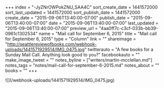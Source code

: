 +++
index = "-JyZNrOWPokZNU_SAA4C"
sort_create_date = 1441572000
sort_last_updated = 1441572000
sort_publish_date = 1441572000
create_date = "2015-09-06T13:40:00-07:00"
publish_date = "2015-09-06T13:40:00-07:00"
date = "2015-09-06T13:40:00-07:00"
last_updated = "2015-09-06T13:40:00-07:00"
preview_url = "4aa0ff7c-c3cf-033b-bb39-0961c1302534"
name = "Mail call for September 6, 2015"
title = "Mail call for September 6, 2015"
type = "Column"
link = ""
shareimage = "http://seattlereviewofbooks.com/webhook-uploads/1441571929514/IMG_0475.jpg"
twitterauto = "A few books for a Sunday Mail Call. Anything look good to you?"
facebookauto = ""
make_image_tweet = ""
notes_byline = ["writers/martin-mcclellan.md"]
notes_tags = "notes/mail-call-for-september-6-2015.md"
notes_about = ""
books = ""
+++
<p class="image">![](/webhook-uploads/1441571929514/IMG_0475.jpg)</p>